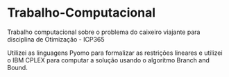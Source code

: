 # Trabalho-Computacional
Trabalho computacional sobre o problema do caixeiro viajante para disciplina de Otimização - ICP365

Utilizei as linguagens Pyomo para formalizar as restrições lineares e utilizei o IBM CPLEX para computar a solução usando o algoritmo Branch and Bound.

